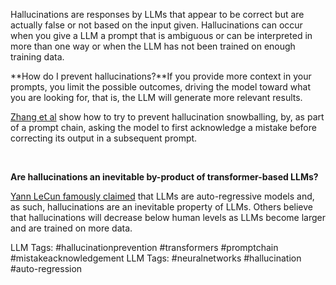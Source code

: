 Hallucinations are responses by LLMs that appear to be correct but are actually false or not based on the input given. Hallucinations can occur when you give a LLM a prompt that is ambiguous or can be interpreted in more than one way or when the LLM has not been trained on enough training data.  
  
**How do I prevent hallucinations?**If you provide more context in your prompts, you limit the possible outcomes, driving the model toward what you are looking for, that is, the LLM will generate more relevant results.

[Zhang et al](https://arxiv.org/pdf/2305.13534.pdf) show how to try to prevent hallucination snowballing, by, as part of a prompt chain, asking the model to first acknowledge a mistake before correcting its output in a subsequent prompt. 

‍

‍**Are hallucinations an inevitable by-product of transformer-based LLMs?**

[Yann LeCun famously claimed](https://twitter.com/ylecun/status/1667218790625468416) that LLMs are auto-regressive models and, as such, hallucinations are an inevitable property of LLMs. Others believe that hallucinations will decrease below human levels as LLMs become larger and are trained on more data.


LLM Tags:  #hallucinationprevention #transformers #promptchain #mistakeacknowledgement
LLM Tags:  #neuralnetworks #hallucination #auto-regression